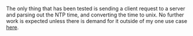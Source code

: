 The only thing that has been tested is sending a client request to a server and parsing out the NTP time, and converting the time to unix. No further work is expected unless there is demand for it outside of my one use case [here](https://github.com/isaac-asdf/esp32-nostr-client).
